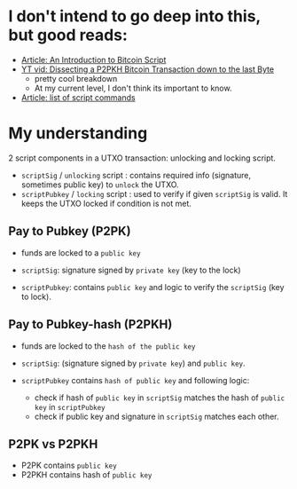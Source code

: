 # I don't intend to go deep into this, but good reads:
- [Article: An Introduction to Bitcoin Script](https://academy.binance.com/en/articles/an-introduction-to-bitcoin-script)
- [YT vid: Dissecting a P2PKH Bitcoin Transaction down to the last Byte](https://www.youtube.com/watch?v=1n4g3eYX1UI)
  - pretty cool breakdown
  - At my current level, I don't think its important to know.
- [Article: list of script commands](https://en.bitcoin.it/wiki/Script)

# My understanding

2 script components in a UTXO transaction: unlocking and locking script.

- `scriptSig`    / `unlocking` script : contains required info (signature, sometimes public key) to `unlock` the UTXO.
- `scriptPubkey` / `locking`   script : used to verify if given `scriptSig` is valid. It keeps the UTXO locked if condition is not met.

## Pay to Pubkey (P2PK)
- funds are locked to a `public key`

- `scriptSig`: signature signed by `private key` (key to the lock)
- `scriptPubkey`: contains `public key` and logic to verify the `scriptSig` (key to lock).

## Pay to Pubkey-hash (P2PKH)
- funds are locked to the `hash of the public key`

- `scriptSig`: (signature signed by `private key`) and `public key`.
- `scriptPubkey` contains `hash of public key` and following logic:
  - check if hash of `public key` in `scriptSig` matches the hash of `public key` in `scriptPubkey`
  - check if public key and signature in `scriptSig` matches each other.

## P2PK vs P2PKH
- P2PK contains `public key`
- P2PKH contains hash of `public key`





